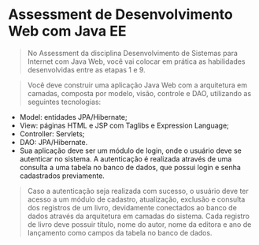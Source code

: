 # Assessment de Desenvolvimento Web com Java EE

>No Assessment da disciplina Desenvolvimento de Sistemas para Internet com Java Web, você vai colocar em prática as habilidades desenvolvidas entre as etapas 1 e 9.

>Você deve construir uma aplicação Java Web com a arquitetura em camadas, composta por modelo, visão, controle e DAO, utilizando as seguintes tecnologias:

- Model: entidades JPA/Hibernate;
- View: páginas HTML e JSP com Taglibs e Expression Language;
- Controller: Servlets;
- DAO: JPA/Hibernate.
- Sua aplicação deve ser um módulo de login, onde o usuário deve se autenticar no sistema. A autenticação é realizada através de uma consulta a uma tabela no banco de dados, que possui login e senha cadastrados previamente.

>Caso a autenticação seja realizada com sucesso, o usuário deve ter acesso a um módulo de cadastro, atualização, exclusão e consulta dos registros de um livro, devidamente conectados ao banco de dados através da arquitetura em camadas do sistema. Cada registro de livro deve possuir título, nome do autor, nome da editora e ano de lançamento como campos da tabela no banco de dados.